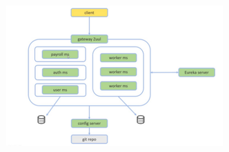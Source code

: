 ![Roadmap](https://raw.githubusercontent.com/wmartinsdeveloper/springcloud_workpayroll/main/roadmap_project.jpg)
